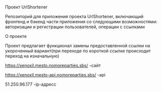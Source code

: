 Проект UrlShortener

Репозиторий для приложения проекта UrlShortener, включающий фронтенд и бэкенд части приложения со следующими возможностями: авторизации и регистрации пользователей, операции с ссылками

О проекте

Проект предлагает функционал замены предоставленной ссылки
на укороченный вариант(при переходе по короткой ссылке происходит переход на изначальную)

https://xenoxil.mesto.nomoreparties.sbs/ -сайт

https://xenoxil.mesto-api.nomoreparties.sbs/ -api

51.250.96.177 -ip-адресс